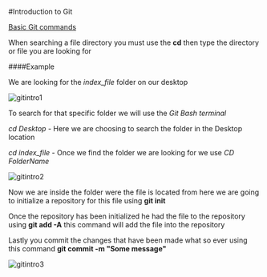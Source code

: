 #Introduction to Git

[Basic Git commands](https://github.com/JonathanMoreno14/RubyonRails-CommandLine-Syntax/blob/master/RubyonRails-Topics/Git-Basic-Commands.md)


When searching a file directory you must use the **cd** then type the directory or file you are looking for

####Example

We are looking for the *index_file* folder on our desktop

![gitintro1](https://cloud.githubusercontent.com/assets/11635523/15301804/41e4e152-1b75-11e6-9a78-ccfdd4b9fb02.PNG)

To search for that specific folder we will use the *Git Bash terminal*

*cd Desktop*  - Here we are choosing to search the folder in the Desktop location

*cd index_file* - Once we find the folder we are looking for we use *CD FolderName* 

![gitintro2](https://cloud.githubusercontent.com/assets/11635523/15301945/db1f6298-1b75-11e6-8ff6-3b464009efd6.PNG)

Now we are inside the folder were the file is located from here we are going to initialize a repository for this file using **git init**

Once the repository has been initialized he had the file to the repository using **git add -A** this command will add the file into the repository

Lastly you commit the changes that have been made what so ever using this command **git commit -m "Some message"**

![gitintro3](https://cloud.githubusercontent.com/assets/11635523/15302226/76ddabda-1b77-11e6-8696-7829deefc1ae.PNG)


